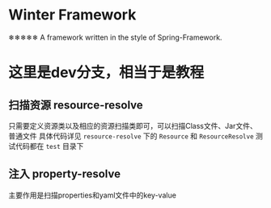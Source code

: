 # Winter Framework 
❄❄❄❄❄
A framework written in the style of Spring-Framework.

# 这里是dev分支，相当于是教程
## 扫描资源 resource-resolve
只需要定义资源类以及相应的资源扫描类即可，可以扫描Class文件、Jar文件、普通文件
具体代码详见 `resource-resolve` 下的 `Resource` 和 `ResourceResolve`
测试代码都在 `test` 目录下
## 注入 property-resolve
主要作用是扫描properties和yaml文件中的key-value